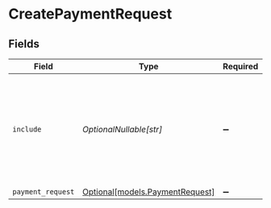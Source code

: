 # CreatePaymentRequest


## Fields

| Field                                                                                                | Type                                                                                                 | Required                                                                                             | Description                                                                                          |
| ---------------------------------------------------------------------------------------------------- | ---------------------------------------------------------------------------------------------------- | ---------------------------------------------------------------------------------------------------- | ---------------------------------------------------------------------------------------------------- |
| `include`                                                                                            | *OptionalNullable[str]*                                                                              | :heavy_minus_sign:                                                                                   | This endpoint allows you to include additional information via the `include` query string parameter. |
| `payment_request`                                                                                    | [Optional[models.PaymentRequest]](../models/paymentrequest.md)                                       | :heavy_minus_sign:                                                                                   | N/A                                                                                                  |
